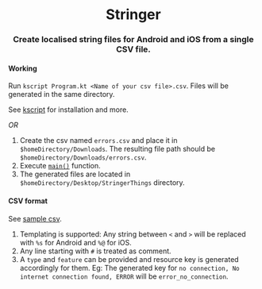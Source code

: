 <h1 align="center">Stringer</h1>
<h3 align="center">Create localised string files for Android and iOS from a single CSV file.</h3>


#### Working
Run `kscript Program.kt <Name of your csv file>.csv`. Files will be generated in the same directory.

See [kscript](https://github.com/holgerbrandl/kscript) for installation and more.


*OR*

1. Create the csv named `errors.csv` and place it in `$homeDirectory/Downloads`. The resulting file path should be `$homeDirectory/Downloads/errors.csv`.
2. Execute [`main()`](https://github.com/GurpreetSK95/Stringer/blob/master/src/main/kotlin/com/gurpreetsk/Main.kt) function.
3. The generated files are located in `$homeDirectory/Desktop/StringerThings` directory.


#### CSV format
See [sample csv](https://github.com/GurpreetSK95/Stringer/blob/master/SampleErrors.csv).

1. Templating is supported: Any string between `<` and `>` will be replaced with `%s` for Android and `%@` for iOS.
2. Any line starting with `#` is treated as comment.
3. A `type` and `feature` can be provided and resource key is generated accordingly for them. Eg: The generated key for `no connection, No internet connection found, ERROR` will be `error_no_connection`.
